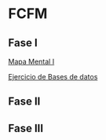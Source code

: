 # FCFM

## Fase I

[Mapa Mental I](https://github.com/mayraberrones94/FCFM/blob/master/Clase_Mineria_202/Mapa%20Mental%20I.pdf)

[Ejercicio de Bases de datos](https://github.com/mayraberrones94/FCFM/blob/master/Clase_Mineria_2020/EjercicioBD.pdf)

## Fase II


## Fase III



